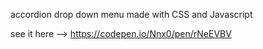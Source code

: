 accordion drop down menu made with CSS and Javascript


see it here --> https://codepen.io/Nnx0/pen/rNeEVBV
